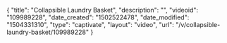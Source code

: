 {
    "title": "Collapsible Laundry Basket",
    "description": "",
    "videoid": "109989228",
    "date_created": "1502522478",
    "date_modified": "1504331310",
    "type": "captivate",
    "layout": "video",
    "url": "\/v\/collapsible-laundry-basket\/109989228"
}